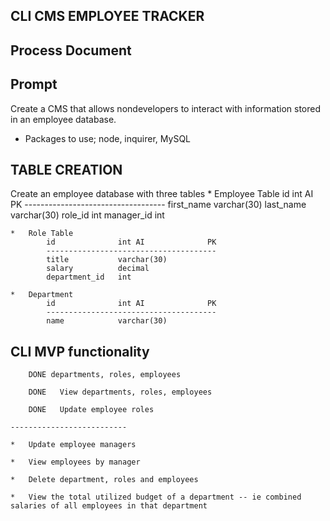 ## CLI CMS EMPLOYEE TRACKER
##    Process Document

## Prompt
Create a CMS that allows nondevelopers to interact with information stored in an employee database.

* Packages to use; node, inquirer, MySQL

## TABLE CREATION

Create an employee database with three tables
    *   Employee Table
            id              int AI              PK
            -----------------------------------
            first_name      varchar(30)
            last_name       varchar(30)
            role_id         int
            manager_id      int

    *   Role Table
            id              int AI              PK
            --------------------------------------
            title           varchar(30)
            salary          decimal
            department_id   int
    
    *   Department
            id              int AI              PK
            --------------------------------------
            name            varchar(30)

## CLI MVP functionality

        DONE departments, roles, employees

        DONE   View departments, roles, employees 

        DONE   Update employee roles

    --------------------------

    *   Update employee managers

    *   View employees by manager

    *   Delete department, roles and employees

    *   View the total utilized budget of a department -- ie combined salaries of all employees in that department 